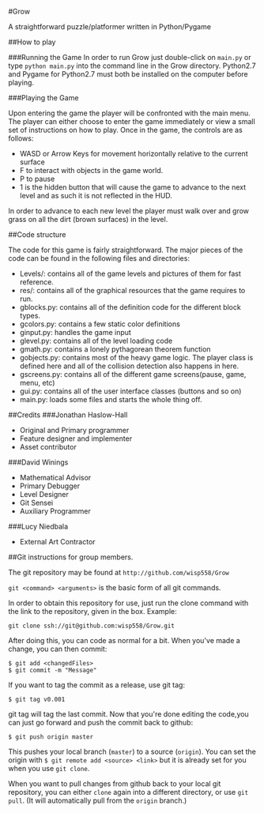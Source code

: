 #Grow

A straightforward puzzle/platformer written in Python/Pygame

##How to play

###Running the Game
In order to run Grow just double-click on `main.py` or type `python main.py` into the command line in the Grow directory. Python2.7 and Pygame for Python2.7 must both be installed on the computer before playing.

###Playing the Game

Upon entering the game the player will be confronted with the main menu. The player can either choose to enter the game immediately or view a small set of instructions on how to play. Once in the game, the controls are as follows:

- WASD or Arrow Keys for movement horizontally relative to the current surface
- F to interact with objects in the game world.
- P to pause
- 1 is the hidden button that will cause the game to advance to the next level and as such it is not reflected in the HUD.

In order to advance to each new level the player must walk over and grow grass on all the dirt (brown surfaces) in the level. 

##Code structure

The code for this game is fairly straightforward. The major pieces of the code can be found in the following files and directories:

- Levels/: contains all of the game levels and pictures of them for fast reference.
- res/: contains all of the graphical resources that the game requires to run.
- gblocks.py: contains all of the definition code for the different block types.
- gcolors.py: contains a few static color definitions
- ginput.py: handles the game input
- glevel.py: contains all of the level loading code
- gmath.py: contains a lonely pythagorean theorem function
- gobjects.py: contains most of the heavy game logic. The player class is defined here and all of the collision detection also happens in here. 
- gscreens.py: contains all of the different game screens(pause, game, menu, etc)
- gui.py: contains all of the user interface classes (buttons and so on)
- main.py: loads some files and starts the whole thing off.



##Credits
###Jonathan Haslow-Hall
- Original and Primary programmer
- Feature designer and implementer
- Asset contributor

###David Winings
- Mathematical Advisor
- Primary Debugger
- Level Designer
- Git Sensei
- Auxiliary Programmer

###Lucy Niedbala
- External Art Contractor


##Git instructions for group members.


The git repository may be found at `http://github.com/wisp558/Grow`

`git <command> <arguments>`  is the basic form of all git commands.

In order to obtain this repository for use, just run the clone command with the link to the repository, given in the box. Example:

	git clone ssh://git@github.com:wisp558/Grow.git

After doing this, you can code as normal for a bit. When you've made a change, you can then commit: 

	$ git add <changedFiles>
	$ git commit -m "Message"

If you want to tag the commit as a release, use git tag:

	$ git tag v0.001

git tag will tag the last commit. Now that you're done editing the code,you can just go forward and push the commit back to github:

	$ git push origin master

This pushes your local branch (`master`)  to a source (`origin`). You can set the origin with `$ git remote add <source> <link>` but it is already set for you when you use `git clone`.

When you want to pull changes from github back to your local git repository, you can either `clone` again into a different directory, or use `git pull`. (It will automatically pull from the `origin` branch.)
